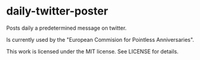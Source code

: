 daily-twitter-poster
====================

Posts daily a predetermined message on twitter.

Is currently used by the "European Commision for Pointless Anniversaries".

This work is licensed under the MIT license. See LICENSE for details.
